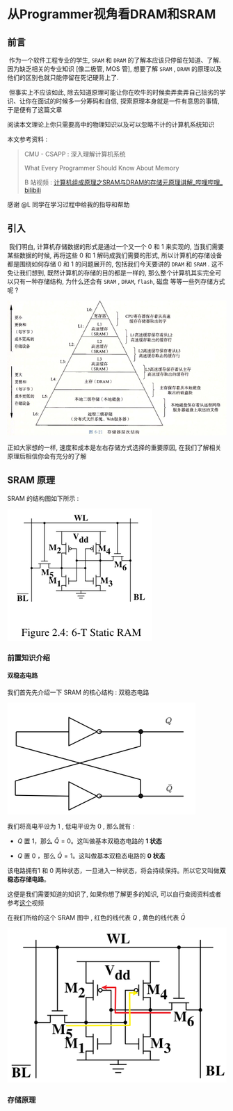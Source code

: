 # 从Programmer视角看DRAM和SRAM

## 前言

​		作为一个软件工程专业的学生, `SRAM` 和 `DRAM` 的了解本应该只停留在知道、了解. 因为缺乏相关的专业知识 [像二极管, MOS 管], 想要了解 `SRAM` , `DRAM` 的原理以及他们的区别也就只能停留在死记硬背上了.

​		但事实上不应该如此, 除去知道原理可能让你在吹牛的时候卖弄卖弄自己拙劣的学识、让你在面试的时候多一分筹码和自信, 探索原理本身就是一件有意思的事情, 于是便有了这篇文章

​		阅读本文理论上你只需要高中的物理知识以及可以忽略不计的计算机系统知识

本文参考资料 :

> CMU - CSAPP : 深入理解计算机系统
>
> What Every Programmer Should Know About Memory
>
> B 站视频 : [计算机组成原理之SRAM与DRAM的存储元原理讲解_哔哩哔哩_ bilibili](https://www.bilibili.com/video/BV1Qq4y137pq/?spm_id_from=333.337.search-card.all.click&vd_source=8838e4a19bf1a6234c3eef010864f3cf)

感谢 @L 同学在学习过程中给我的指导和帮助



## 引入

​		我们明白, 计算机存储数据的形式是通过一个又一个 $0$ 和 $1$ 来实现的, 当我们需要某些数据的时候, 再将这些 $0$ 和 $1$ 解码成我们需要的形式, 所以计算机的存储设备都是围绕如何存储 $0$ 和 $1$ 的问题展开的, 包括我们今天要讲的 `DRAM` 和 `SRAM` . 这不免让我们想到, 既然计算机的存储的目的都是一样的, 那么整个计算机其实完全可以只有一种存储结构, 为什么还会有 `SRAM` , `DRAM`, `flash`, 磁盘 等等一些列存储方式呢 ?

![RAM-intro-0](images\postImg\CSAPP\img\RAM-intro-0.png)

正如大家想的一样, 速度和成本是左右存储方式选择的重要原因, 在我们了解相关原理后相信你会有充分的了解



## SRAM 原理

SRAM 的结构图如下所示 : 

![RAM-intro-1](images\postImg\CSAPP\img\RAM-intro-1.png)

### 前置知识介绍

#### 双稳态电路

我们首先先介绍一下 SRAM 的核心结构 : 双稳态电路

![RAM-intro-2](images\postImg\CSAPP\img\RAM-intro-2.png)

我们将高电平设为 $1$ , 低电平设为 $0$ , 那么就有 : 

- $Q$ 置 $1$，那么 $\bar{Q}=0$。这叫做基本双稳态电路的 **$1$ 状态**

- $Q$ 置 $0$ ，那么 $\bar{Q}=1$。这叫做基本双稳态电路的 **$0$ 状态**

该电路拥有$1$ 和 $0$ 两种状态，一旦进入一种状态，将会持续保持。所以它又叫做**双稳态存储电路**。

这便是我们需要知道的知识了, 如果你想了解更多的知识, 可以自行查阅资料或者参考[这个](https://www.bilibili.com/video/BV1dV4y1x7vb/?spm_id_from=333.337.search-card.all.click&vd_source=8838e4a19bf1a6234c3eef010864f3cf)视频

在我们所给的这个 SRAM 图中 ,  红色的线代表 $Q$ , 黄色的线代表 $\bar{Q}$

![RAM-intro-3](images\postImg\CSAPP\img\RAM-intro-3.png)



### 存储原理



